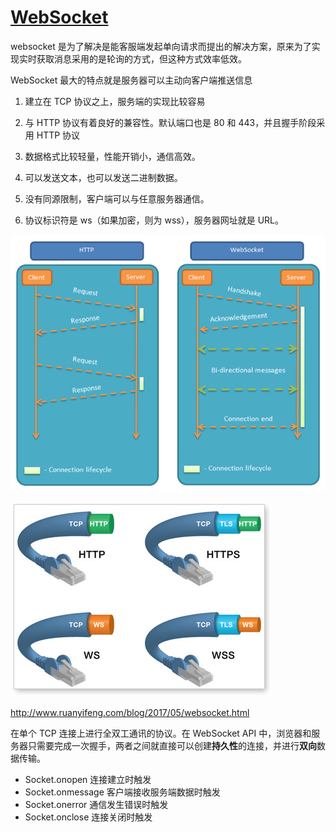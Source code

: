 # [WebSocket](https://www.cnblogs.com/chyingp/p/websocket-deep-in.html)

websocket 是为了解决是能客服端发起单向请求而提出的解决方案，原来为了实现实时获取消息采用的是轮询的方式，但这种方式效率低效。

WebSocket 最大的特点就是服务器可以主动向客户端推送信息

1. 建立在 TCP 协议之上，服务端的实现比较容易

2. 与 HTTP 协议有着良好的兼容性。默认端口也是 80 和 443，并且握手阶段采用 HTTP 协议

3. 数据格式比较轻量，性能开销小，通信高效。

4. 可以发送文本，也可以发送二进制数据。

5. 没有同源限制，客户端可以与任意服务器通信。

6. 协议标识符是 ws（如果加密，则为 wss），服务器网址就是 URL。

![websocket](../img/websocket.png)

![websocket](../img/websocket_http.jpg)

http://www.ruanyifeng.com/blog/2017/05/websocket.html

在单个 TCP 连接上进行全双工通讯的协议。在 WebSocket API 中，浏览器和服务器只需要完成一次握手，两者之间就直接可以创建**持久性**的连接，并进行**双向**数据传输。

- Socket.onopen 连接建立时触发
- Socket.onmessage 客户端接收服务端数据时触发
- Socket.onerror 通信发生错误时触发
- Socket.onclose 连接关闭时触发
